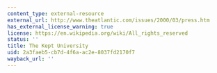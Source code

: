 ```yaml
---
content_type: external-resource
external_url: http://www.theatlantic.com/issues/2000/03/press.htm
has_external_license_warning: true
license: https://en.wikipedia.org/wiki/All_rights_reserved
status: ''
title: The Kept University
uid: 2a3faeb5-cb7d-4f6a-ac2e-8037fd2170f7
wayback_url: ''
---
```

